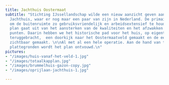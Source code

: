 ```yaml
---
title: Jachthuis Oostermaat
subtitle: "Stichting IJssellandschap wilde een nieuw aanzicht geven aan het houten
  Jachthuis, waar er nog maar een paar van zijn in Nederland. De primaire eis was
  om de buitenruimte zo gebruiksvriendelijk en arbeidsextensief te houden. Het nieuwe
  plan gaat uit van het aansterken van de kwaliteiten en het afzwakken van de mindere
  punten. Daarin hebben we het historische pad voor het huis, op eigentijdse manier
  teruggebracht,  een doorkijk naar het Oostermaatveld gemaakt en de eendenpoel weer
  zichtbaar gemaakt. \n\nAl met al een hele operatie. Aan de hand van tekeningen en
  plattegronden wordt het plan ontvouwd.\n"
pictures:
- "/images/huis-vanaf-het-veld-1.jpg"
- "/images/totaalkapplan.jpg"
- "/images/brummelhuis-gazon-copy.jpg"
- "/images/oprijlaan-jachthuis-1.jpg"

---
```

